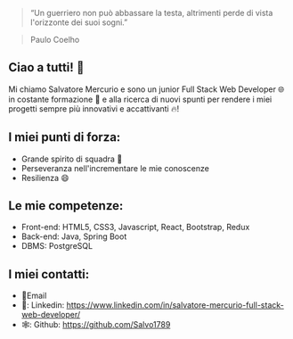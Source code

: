 > “Un guerriero non può abbassare la testa, altrimenti perde di vista l'orizzonte dei suoi sogni.”

> Paulo Coelho

Ciao a tutti! :wave:
---
Mi chiamo Salvatore Mercurio e sono un junior Full Stack Web Developer 🌐 in costante formazione :muscle: e alla ricerca di nuovi spunti per rendere i miei progetti sempre più innovativi e accattivanti 🔥!

I miei punti di forza:
---
* Grande spirito di squadra 🤝
* Perseveranza nell'incrementare le mie conoscenze
* Resilienza 😄
  
Le mie competenze:
---
* Front-end: HTML5, CSS3, Javascript, React, Bootstrap, Redux
* Back-end: Java, Spring Boot
* DBMS: PostgreSQL

I miei contatti:
---
* 📧Email
* 👔: Linkedin: https://www.linkedin.com/in/salvatore-mercurio-full-stack-web-developer/
* 🕸️: Github: https://github.com/Salvo1789

  

  
